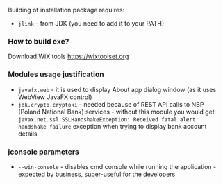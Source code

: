 

Building of installation package requires:
* `jlink` - from JDK (you need to add it to your PATH)

###  How to build exe?

Download WiX tools https://wixtoolset.org

### Modules usage justification

* `javafx.web` - it is used to display About app dialog window (as it uses WebView JavaFX control)
* `jdk.crypto.cryptoki` - needed because of REST API calls to NBP (Poland National Bank) services - without this module you would get `javax.net.ssl.SSLHandshakeException: Received fatal alert: handshake_failure` exception when trying to display bank account details

### jconsole parameters

* `--win-console` - disables cmd console while running the application - expected by business, super-useful for the developers   